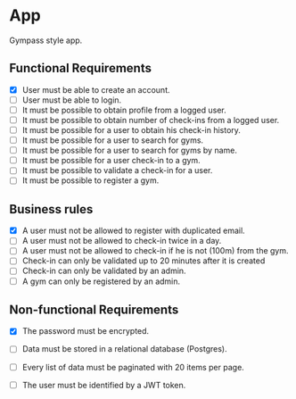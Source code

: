 # App

Gympass style app.

## Functional Requirements

- [x] User must be able to create an account.
- [ ] User must be able to login.
- [ ] It must be possible to obtain profile from a logged user.
- [ ] It must be possible to obtain number of check-ins from a logged user.
- [ ] It must be possible for a user to obtain his check-in history.
- [ ] It must be possible for a user to search for gyms.
- [ ] It must be possible for a user to search for gyms by name.
- [ ] It must be possible for a user check-in to a gym.
- [ ] It must be possible to validate a check-in for a user.
- [ ] It must be possible to register a gym.

## Business rules

- [x] A user must not be allowed to register with duplicated email.
- [ ] A user must not be allowed to check-in twice in a day.
- [ ] A user must not be allowed to check-in if he is not (100m) from the gym.
- [ ] Check-in can only be validated up to 20 minutes after it is created
- [ ] Check-in can only be validated by an admin.
- [ ] A gym can only be registered by an admin.

## Non-functional Requirements

- [x] The password must be encrypted.
- [ ] Data must be stored in a relational database (Postgres).
- [ ] Every list of data must be paginated with 20 items per page.
- [ ] The user must be identified by a JWT token.

